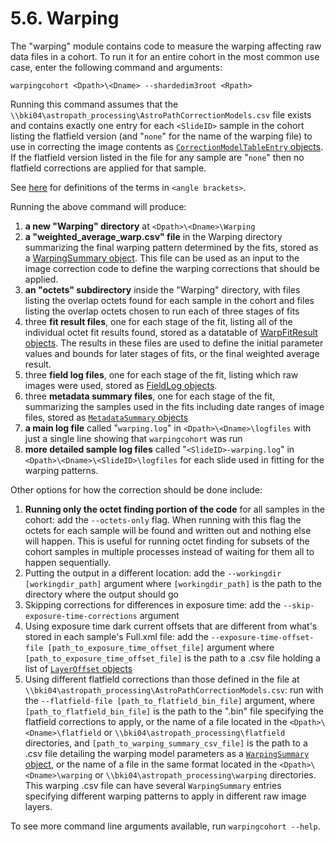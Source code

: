 # 5.6. Warping

The "warping" module contains code to measure the warping affecting raw data files in a cohort. To run it for an entire cohort in the most common use case, enter the following command and arguments:

`warpingcohort <Dpath>\<Dname> --shardedim3root <Rpath>`

Running this command assumes that the `\\bki04\astropath_processing\AstroPathCorrectionModels.csv` file exists and contains exactly one entry for each `<SlideID>` sample in the cohort listing the flatfield version (and "`none`" for the name of the warping file) to use in correcting the image contents as [`CorrectionModelTableEntry` objects](../imagecorrection/utilities.py#L4-L11). If the flatfield version listed in the file for any sample are "`none`" then no flatfield corrections are applied for that sample.

See [here](../../scans/docs/Definitions.md#43-definitions) for definitions of the terms in `<angle brackets>`.

Running the above command will produce:
1. **a new "Warping" directory** at `<Dpath>\<Dname>\Warping`
1. **a "weighted_average_warp.csv" file** in the Warping directory summarizing the final warping pattern determined by the fits, stored as a [WarpingSummary object](./utilities.py#L43-L61). This file can be used as an input to the image correction code to define the warping corrections that should be applied.
1. **an "octets" subdirectory** inside the "Warping" directory, with files listing the overlap octets found for each sample in the cohort and files listing the overlap octets chosen to run each of three stages of fits
1. three **fit result files**, one for each stage of the fit, listing all of the individual octet fit results found, stored as a datatable of [WarpFitResult objects](./utilities.py#L63-L84). The results in these files are used to define the initial parameter values and bounds for later stages of fits, or the final weighted average result.
1. three **field log files**, one for each stage of the fit, listing which raw images were used, stored as [FieldLog objects](./utilities.py#L86-L89).
1. three **metadata summary files**, one for each stage of the fit, summarizing the samples used in the fits including date ranges of image files, stored as [`MetadataSummary` objects](../../shared/samplemetadata.py#L107-116)
1. **a main log file** called "`warping.log`" in `<Dpath>\<Dname>\logfiles` with just a single line showing that `warpingcohort` was run 
1. **more detailed sample log files** called "`<SlideID>-warping.log`" in `<Dpath>\<Dname>\<SlideID>\logfiles` for each slide used in fitting for the warping patterns.

Other options for how the correction should be done include:
1. **Running only the octet finding portion of the code** for all samples in the cohort: add the `--octets-only` flag. When running with this flag the octets for each sample will be found and written out and nothing else will happen. This is useful for running octet finding for subsets of the cohort samples in multiple processes instead of waiting for them all to happen sequentially.
1. Putting the output in a different location: add the `--workingdir [workingdir_path]` argument where `[workingdir_path]` is the path to the directory where the output should go
1. Skipping corrections for differences in exposure time: add the `--skip-exposure-time-corrections` argument
1. Using exposure time dark current offsets that are different from what's stored in each sample's Full.xml file: add the `--exposure-time-offset-file [path_to_exposure_time_offset_file]` argument where `[path_to_exposure_time_offset_file]` is the path to a .csv file holding a list of [`LayerOffset` objects](../../utilities/img_file_io.py#L20-L25)
1. Using different flatfield corrections than those defined in the file at ``\\bki04\astropath_processing\AstroPathCorrectionModels.csv``: run with the `--flatfield-file [path_to_flatfield_bin_file]` argument, where `[path_to_flatfield_bin_file]` is the path to the ".bin" file specifying the flatfield corrections to apply, or the name of a file located in the `<Dpath>\<Dname>\flatfield` or `\\bki04\astropath_processing\flatfield` directories, and `[path_to_warping_summary_csv_file]` is the path to a .csv file detailing the warping model parameters as a [`WarpingSummary` object](./utilities.py#L43-L61), or the name of a file in the same format located in the `<Dpath>\<Dname>\warping` or `\\bki04\astropath_processing\warping` directories. This warping .csv file can have several `WarpingSummary` entries specifying different warping patterns to apply in different raw image layers. 

To see more command line arguments available, run `warpingcohort --help`.
